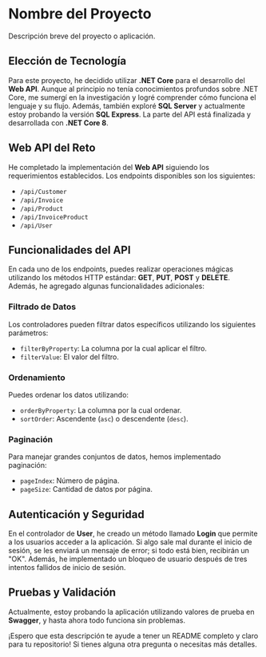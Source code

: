 # Nombre del Proyecto

Descripción breve del proyecto o aplicación.

## Elección de Tecnología

Para este proyecto, he decidido utilizar **.NET Core** para el desarrollo del **Web API**. Aunque al principio no tenía conocimientos profundos sobre .NET Core, me sumergí en la investigación y logré comprender cómo funciona el lenguaje y su flujo. Además, también exploré **SQL Server** y actualmente estoy probando la versión **SQL Express**. La parte del API está finalizada y desarrollada con **.NET Core 8**.

## Web API del Reto

He completado la implementación del **Web API** siguiendo los requerimientos establecidos. Los endpoints disponibles son los siguientes:

- `/api/Customer`
- `/api/Invoice`
- `/api/Product`
- `/api/InvoiceProduct`
- `/api/User`

## Funcionalidades del API

En cada uno de los endpoints, puedes realizar operaciones mágicas utilizando los métodos HTTP estándar: **GET**, **PUT**, **POST** y **DELETE**. Además, he agregado algunas funcionalidades adicionales:

### Filtrado de Datos

Los controladores pueden filtrar datos específicos utilizando los siguientes parámetros:

- `filterByProperty`: La columna por la cual aplicar el filtro.
- `filterValue`: El valor del filtro.

### Ordenamiento

Puedes ordenar los datos utilizando:

- `orderByProperty`: La columna por la cual ordenar.
- `sortOrder`: Ascendente (`asc`) o descendente (`desc`).

### Paginación

Para manejar grandes conjuntos de datos, hemos implementado paginación:

- `pageIndex`: Número de página.
- `pageSize`: Cantidad de datos por página.

## Autenticación y Seguridad

En el controlador de **User**, he creado un método llamado **Login** que permite a los usuarios acceder a la aplicación. Si algo sale mal durante el inicio de sesión, se les enviará un mensaje de error; si todo está bien, recibirán un "OK". Además, he implementado un bloqueo de usuario después de tres intentos fallidos de inicio de sesión.

## Pruebas y Validación

Actualmente, estoy probando la aplicación utilizando valores de prueba en **Swagger**, y hasta ahora todo funciona sin problemas.

¡Espero que esta descripción te ayude a tener un README completo y claro para tu repositorio! Si tienes alguna otra pregunta o necesitas más detalles.
